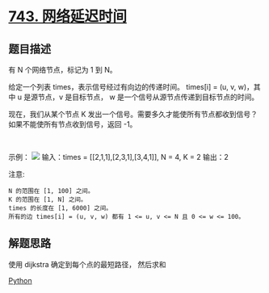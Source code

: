 # [743. 网络延迟时间](https://leetcode-cn.com/problems/network-delay-time/)

## 题目描述

有 N 个网络节点，标记为 1 到 N。

给定一个列表 times，表示信号经过有向边的传递时间。 times[i] = (u, v, w)，其中 u 是源节点，v 是目标节点， w 是一个信号从源节点传递到目标节点的时间。

现在，我们从某个节点 K 发出一个信号。需要多久才能使所有节点都收到信号？如果不能使所有节点收到信号，返回 -1。

 

示例：
    ![](931_example_1.png)
    输入：times = [[2,1,1],[2,3,1],[3,4,1]], N = 4, K = 2
    输出：2
 

注意:

    N 的范围在 [1, 100] 之间。
    K 的范围在 [1, N] 之间。
    times 的长度在 [1, 6000] 之间。
    所有的边 times[i] = (u, v, w) 都有 1 <= u, v <= N 且 0 <= w <= 100。

## 解题思路

使用 dijkstra 确定到每个点的最短路径， 然后求和

[Python](743.py)